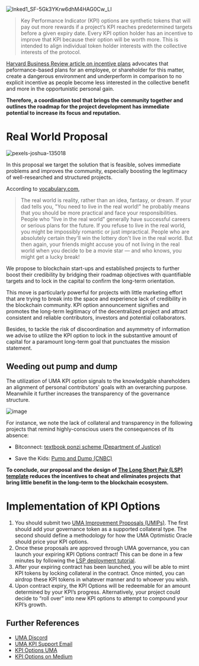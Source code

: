 ![Inked1_SF-5Gk3YKrw6dhM4HAG0Cw_LI](https://user-images.githubusercontent.com/66903336/132362152-c8916d31-cea6-4adc-81e4-9dad5a7368d6.jpg)

> Key Performance Indicator (KPI) options are synthetic tokens that will pay out more rewards if a project’s KPI reaches predetermined targets before a given expiry date. Every KPI option holder has an incentive to improve that KPI because their option will be worth more. This is intended to align individual token holder interests with the collective interests of the protocol.

[Harvard Business Review article on incentive plans](https://hbr.org/1993/09/why-incentive-plans-cannot-work) advocates that peformance-based plans for an employee, or shareholder for this matter, create a dangerous environment and underperform in comparison to no explicit incentive as people become less interested in the collective benefit and more in the opportunistic personal gain.

**Therefore, a coordination tool that brings the community together and outlines the roadmap for the project development has immediate potential to increase its focus and reputation.**

# Real World Proposal

![pexels-joshua-135018](https://user-images.githubusercontent.com/66903336/132376110-f5985e2c-b42c-42b9-be3a-508b3e237659.jpg)

In this proposal we target the solution that is feasible, solves immediate problems and improves the community, especially boosting the legitimacy of well-researched and structured projects.

According to [vocabulary.com](https://www.vocabulary.com/dictionary/real%20world),

> The real world is reality, rather than an idea, fantasy, or dream. If your dad tells you, "You need to live in the real world!" he probably means that you should be more practical and face your responsibilities.
People who "live in the real world" generally have successful careers or serious plans for the future. If you refuse to live in the real world, you might be impossibly romantic or just impractical. People who are absolutely certain they'll win the lottery don't live in the real world. But then again, your friends might accuse you of not living in the real world when you decide to be a movie star — and who knows, you might get a lucky break!

We propose to blockchain start-ups and established projects to further boost their credibility by bridging their roadmap objectives with quantifiable targets and to lock in the capital to confirm the long-term orientation.

This move is particularly powerful for projects with little marketing effort that are trying to break into the space and experience lack of credibility in the blockchain community. 
KPI option announcement signifies and promotes the long-term legitimacy of the decentralized project and attract consistent and reliable contributors, investors and potential collaborators.

Besides, to tackle the risk of discoordination and asymmetry of information we advise to utilize the KPI option to lock in the substantive amount of capital for a paramount long-term goal that punctuates the mission statement.

## Weeding out pump and dump

The utilization of UMA KPI option signals to the knowledgable shareholders an alignment of personal contributors' goals with an overarching purpose. Meanwhile it further increases the transparency of the governance structure.

![image](https://user-images.githubusercontent.com/66903336/132374626-5cd56280-fa26-4a1c-adc8-afbed4605149.png)

For instance, we note the lack of collateral and transparency in the following projects that remind highly-conscious users the consequences of its absence:

- Bitconnect: [textbook ponzi scheme (Department of Justice)](https://www.justice.gov/usao-sdca/pr/director-and-promoter-bitconnect-pleads-guilty-global-2-billion-cryptocurrency-scheme)

- Save the Kids: [Pump and Dump (CNBC)](https://www.nbcnews.com/tech/tech-news/wild-west-cryptocurrencies-social-media-influencers-rcna1469)

**To conclude, our proposal and the design of [The Long Short Pair (LSP) template](https://docs.umaproject.org/synthetic-tokens/long-short-pair) reduces the incentives to cheat and eliminates projects that bring little benefit in the long-term to the blockchain ecosystem.**

# Implementation of KPI Options

1. You should submit two [UMA Improvement Proposals (UMIPs)](https://docs.umaproject.org/uma-tokenholders/umips). The first should add your governance token as a supported collateral type. The second should define a methodology for how the UMA Optimistic Oracle should price your KPI options.
2. Once these proposals are approved through UMA governance, you can launch your expiring KPI Options contract! This can be done in a few minutes by following the [LSP deployment tutorial](https://github.com/UMAprotocol/launch-lsp).
3. After your expiring contract has been launched, you will be able to mint KPI tokens by locking collateral in the contract. Once minted, you can airdrop these KPI tokens in whatever manner and to whoever you wish.
4. Upon contract expiry, the KPI Options will be redeemable for an amount determined by your KPI’s progress. Alternatively, your project could decide to “roll over” into new KPI options to attempt to compound your KPI’s growth.

## Further References

- [UMA Discord](http://discourse.umaproject.org/)
- [UMA KPI Support Email](hello@umaproject.org)
- [KPI Options UMA](https://docs.umaproject.org/products/KPI-options)
- [KPI Options on Medium](https://medium.com/uma-project/uma-kpi-options-and-airdrop-bae86be16ce4)
